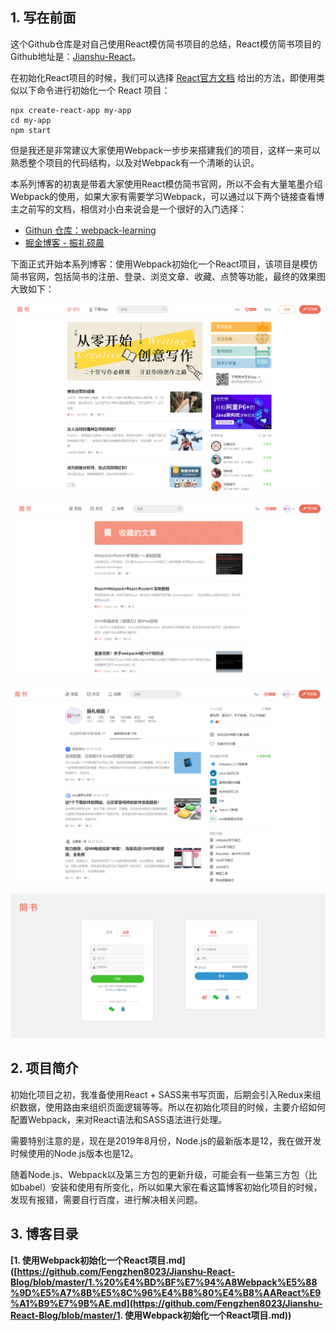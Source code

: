 ## 1. 写在前面

这个Github仓库是对自己使用React模仿简书项目的总结，React模仿简书项目的Github地址是：[Jianshu-React](https://github.com/Fengzhen8023/Jianshu-React )。

在初始化React项目的时候，我们可以选择 [React官方文档](https://react.docschina.org/docs/create-a-new-react-app.html ) 给出的方法，即使用类似以下命令进行初始化一个 React 项目：

```shell
npx create-react-app my-app
cd my-app
npm start
```

但是我还是非常建议大家使用Webpack一步步来搭建我们的项目，这样一来可以熟悉整个项目的代码结构，以及对Webpack有一个清晰的认识。

本系列博客的初衷是带着大家使用React模仿简书官网，所以不会有大量笔墨介绍Webpack的使用，如果大家有需要学习Webpack，可以通过以下两个链接查看博主之前写的文档，相信对小白来说会是一个很好的入门选择：

- [Githun 仓库：webpack-learning](https://github.com/Fengzhen8023/webpack-learning )
- [掘金博客 - 振礼硕晨](https://juejin.im/post/5d02562b6fb9a07ec27b9eea )

下面正式开始本系列博客：使用Webpack初始化一个React项目，该项目是模仿简书官网，包括简书的注册、登录、浏览文章、收藏、点赞等功能，最终的效果图大致如下：

![](blog-img/jianshu-index.png)

![](blog-img/jianshu-shoucang.png)

![](blog-img/jianshu-xihuan.png)

![](blog-img/jianshu-logup.png)

## 2. 项目简介

初始化项目之初，我准备使用React + SASS来书写页面，后期会引入Redux来组织数据，使用路由来组织页面逻辑等等。所以在初始化项目的时候，主要介绍如何配置Webpack，来对React语法和SASS语法进行处理。

需要特别注意的是，现在是2019年8月份，Node.js的最新版本是12，我在做开发时候使用的Node.js版本也是12。

随着Node.js、Webpack以及第三方包的更新升级，可能会有一些第三方包（比如babel）安装和使用有所变化，所以如果大家在看这篇博客初始化项目的时候，发现有报错，需要自行百度，进行解决相关问题。

## 3. 博客目录

**[1. 使用Webpack初始化一个React项目.md]([https://github.com/Fengzhen8023/Jianshu-React-Blog/blob/master/1.%20%E4%BD%BF%E7%94%A8Webpack%E5%88%9D%E5%A7%8B%E5%8C%96%E4%B8%80%E4%B8%AAReact%E9%A1%B9%E7%9B%AE.md](https://github.com/Fengzhen8023/Jianshu-React-Blog/blob/master/1. 使用Webpack初始化一个React项目.md))**





